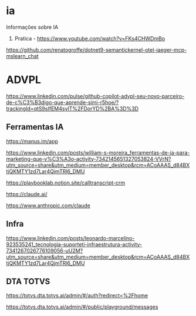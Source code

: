 # ia
Informações sobre IA

1) Pratica - https://www.youtube.com/watch?v=FKs4CHWDmBo

https://github.com/renatogroffe/dotnet9-semantickernel-otel-jaeger-mcp-mslearn_chat

# ADVPL
https://www.linkedin.com/pulse/github-copilot-advpl-seu-novo-parceiro-de-c%C3%B3digo-que-aprende-simi-r5hoe/?trackingId=qtS9sIfEM4syIT%2FDorYD%2BA%3D%3D

## Ferramentas IA

https://manus.im/app

https://www.linkedin.com/posts/william-s-moreira_ferramentas-de-ia-para-marketing-que-v%C3%A3o-activity-7342145651327053824-VVrN?utm_source=share&utm_medium=member_desktop&rcm=ACoAAAS_d84BXtjQKMTY1zd7Lar4QjmTRl6_DMU

https://playbooklab.notion.site/calltranscript-crm

https://claude.ai/

https://www.anthropic.com/claude

## Infra

https://www.linkedin.com/posts/leonardo-marcelino-923535241_tecnologia-suporteti-infraestrutura-activity-7341267026776109056-uU2M?utm_source=share&utm_medium=member_desktop&rcm=ACoAAAS_d84BXtjQKMTY1zd7Lar4QjmTRl6_DMU


## DTA TOTVS

https://totvs.dta.totvs.ai/admin/#/auth?redirect=%2Fhome

https://totvs.dta.totvs.ai/admin/#/public/playground/messages
